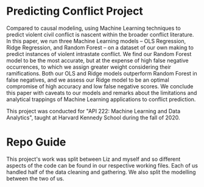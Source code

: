 # Predicting Conflict Project

Compared to causal modeling, using Machine Learning techniques to predict violent civil conflict is nascent within the broader conflict literature. In this paper, we run three Machine Learning models – OLS Regression, Ridge Regression, and Random Forest – on a dataset of our own making to predict instances of violent intrastate conflict. We find our Random Forest model to be the most accurate, but at the expense of high false negative occurrences, to which we assign greater weight considering their ramifications. Both our OLS and Ridge models outperform Random Forest in false negatives, and we assess our Ridge model to be an optimal compromise of high accuracy and low false negative scores. We conclude this paper with caveats to our models and remarks about the limitations and analytical trappings of Machine Learning applications to conflict prediction. 

This project was conducted for "API 222: Machine Learning and Data Analytics", taught at Harvard Kennedy School during the fall of 2020. 

# Repo Guide

This project's work was split between Liz and myself and so different aspects of the code can be found in our respective working files. Each of us handled half of the data cleaning and gathering. We also split the modelling between the two of us. 
